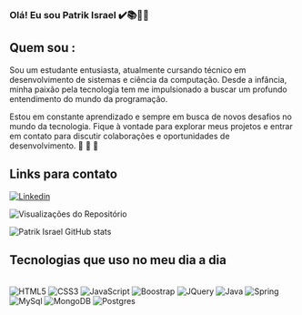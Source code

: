 ### Olá! Eu sou Patrik Israel ✔️📚👨‍💻

## Quem sou : 
Sou um estudante entusiasta, atualmente cursando técnico em desenvolvimento de sistemas e ciência da computação. Desde a infância, minha paixão pela tecnologia tem me impulsionado a buscar um profundo entendimento do mundo da programação.

Estou em constante aprendizado e sempre em busca de novos desafios no mundo da tecnologia. Fique à vontade para explorar meus projetos e entrar em contato para discutir colaborações e oportunidades de desenvolvimento. 🚀 🚀 🚀

## Links para contato
[![Linkedin](https://img.shields.io/badge/LinkedIn-0077B5?style=for-the-badge&logo=linkedin&logoColor=white)](https://www.linkedin.com/in/patrik-israel-22173024a/)

![Visualizações do Repositório](https://komarev.com/ghpvc/?username=PatrikIsrael&label=Visualizações+do+Repositório)


![Patrik Israel GitHub stats](https://github-readme-stats.vercel.app/api?username=PatrikIsrael&show_icons=true&theme=onedark)

## Tecnologias que uso no meu dia a dia

<div style="display: onlyni_block"><br/>
<img aling="center" alt="HTML5" src="https://img.shields.io/badge/HTML5-E34F26?style=for-the-badge&logo=html5&logoColor=white" />
<img aling="center" alt= "CSS3" src="https://img.shields.io/badge/CSS3-1572B6?style=for-the-badge&logo=css3&logoColor=white" />
<img aling="center" alt="JavaScript" src="https://img.shields.io/badge/JavaScript-323330?style=for-the-badge&logo=javascript&logoColor=F7DF1E"/>
<img aling="centar" alt="Boostrap" src="https://img.shields.io/badge/Bootstrap-563D7C?style=for-the-badge&logo=bootstrap&logoColor=white"/>
<img aling="centar" alt="JQuery" src="https://img.shields.io/badge/jQuery-0769AD?style=for-the-badge&logo=jquery&logoColor=white"/>
<img aling="center" alt="Java" src="https://img.shields.io/badge/Java-ED8B00?style=for-the-badge&logo=openjdk&logoColor=white" />
<img aling="center" alt= "Spring" src="https://img.shields.io/badge/Spring-6DB33F?style=for-the-badge&logo=spring&logoColor=white" />
<img aling="center" alt="MySql" src="https://img.shields.io/badge/MySQL-00000F?style=for-the-badge&logo=mysql&logoColor=white" />
<img aling="center" alt="MongoDB" src="https://img.shields.io/badge/MongoDB-4EA94B?style=for-the-badge&logo=mongodb&logoColor=white" />
<img aling="center" alt="Postgres" src="https://img.shields.io/badge/PostgreSQL-316192?style=for-the-badge&logo=postgresql&logoColor=white" />
</div><br/>




